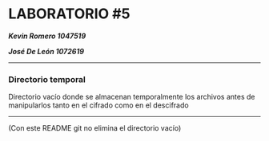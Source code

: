# LABORATORIO #5

***Kevin Romero      1047519***

***José De León      1072619***

---

### **Directorio temporal**

Directorio vacío donde se almacenan temporalmente los archivos antes de manipularlos tanto en el cifrado como en el descifrado

---

(Con este README git no elimina el directorio vacío)